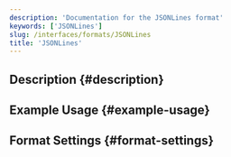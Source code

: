 ```yaml
---
description: 'Documentation for the JSONLines format'
keywords: ['JSONLines']
slug: /interfaces/formats/JSONLines
title: 'JSONLines'
---
```


## Description \{#description}

## Example Usage \{#example-usage}

## Format Settings \{#format-settings}